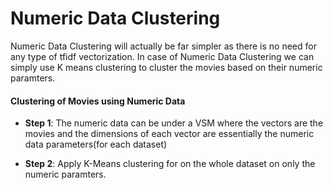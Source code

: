 # Numeric Data Clustering

Numeric Data Clustering will actually be far simpler as there is no need for any type of tfidf vectorization. In case of Numeric Data Clustering we can simply use K means clustering to cluster the movies based on their numeric paramters.

#### Clustering of Movies using Numeric Data

- **Step 1**: The numeric data can be under a VSM where the vectors are the movies and the dimensions of each vector are essentially the numeric data parameters(for each dataset)

- **Step 2**: Apply K-Means clustering for on the whole dataset on only the numeric paramters.

